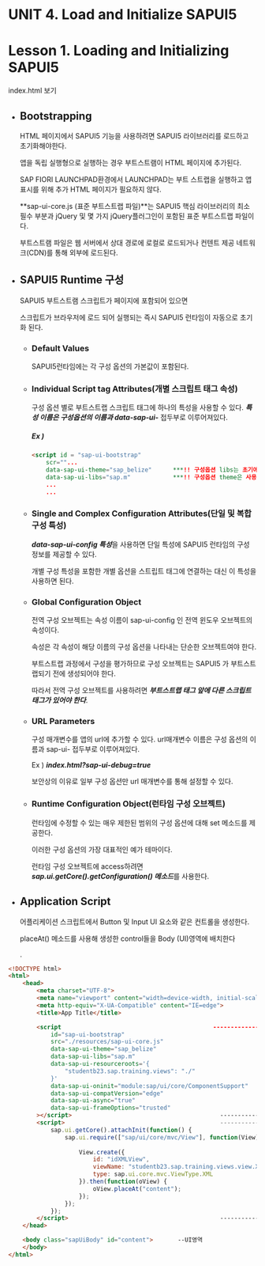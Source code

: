 # UNIT 4. Load and Initialize SAPUI5



# Lesson 1. Loading and Initializing SAPUI5

index.html 보기



* ## Bootstrapping

  HTML 페이지에서 SAPUI5 기능을 사용하려면 SAPUI5 라이브러리를 로드하고 초기화해야한다.
  
  앱을 독립 실행형으로 실행하는 경우 부트스트램이 HTML 페이지에 추가된다.
  
  SAP FIORI LAUNCHPAD환경에서 LAUNCHPAD는 부트 스트랩을 실행하고 앱표시를 위해 추가 HTML 페이지가 필요하지 않다.
  
  **sap-ui-core.js (표준 부트스트랩 파일)**는 SAPUI5 핵심 라이브러리의 최소 필수 부분과 jQuery 및 몇 가지 jQuery플러그인이 포함된 표준 부트스트랩 파일이다.
  
  부트스트램 파일은 웹 서버에서 상대 경로에 로컬로 로드되거나 컨텐트 제공 네트워크(CDN)를 통해 외부에 로드된다.









* ## SAPUI5 Runtime 구성

  SAPUI5 부트스트램 스크립트가 페이지에 포함되어 있으면 

  스크립트가 브라우저에 로드 되어 실행되는 즉시 SAPUI5 런타임이 자동으로 초기화 된다. 

  * ### Default Values

    SAPUI5런타임에는 각 구성 옵션의 가본값이 포함된다.

  * ### Individual Script tag Attributes(개별 스크립트 태그 속성)

    구성 옵션 별로 부트스트랩 스크립트 태그에 하나의 특성을 사용할 수 있다. ***특성 이름은 구성옵션의 이름과 data-sap-ui-*** 접두부로 이루어져있다.

    ##### Ex )

    ```html
    <script id = "sap-ui-bootstrap"
        scr=""...
    	data-sap-ui-theme="sap_belize"		***!! 구성옵션 libs는 초기에 로드되는 라이브러리 리스트를 정의한다.
        data-sap-ui-libs="sap.m"			***!! 구성옵션 theme은 사용되는 테마를 정의한다.
    	...
    	...
    ```

    

  * ### Single and Complex Configuration Attributes(단일 및 복합 구성 특성)

    ***data-sap-ui-config 특성***을 사용하면 단일 특성에 SAPUI5 런타임의 구성 정보를 제공할 수 있다.

    개별 구성 특성을 포함한 개별 옵션을 스트립트 태그에 연결하는 대신 이 특성을 사용하면 된다.

    

  * ### Global Configuration Object

    전역 구성 오브젝트는 속성 이름이 sap-ui-config 인 전역 윈도우 오브젝트의 속성이다.

    속성은 각 속성이 해당 이름의 구성 옵션을 나타내는 단순한 오브젝트여야 한다.

    부트스트랩 과정에서 구성을 평가하므로 구성 오브젝트는 SAPUI5 가 부트스트랩되기 전에 생성되어야 한다.

    따라서 전역 구성 오브젝트를 사용하려면 ***부트스트랩 태그 앞에 다른 스크립트 태그가 있어야 한다***.

    

  * ### URL Parameters

    구성 매개변수를 앱의 url에 추가할 수 있다. url매개변수 이름은 구성 옵션의 이름과 sap-ui- 접두부로 이루어져있다.

    Ex )  ***index.html?sap-ui-debug=true***

    보안상의 이유로 일부 구성 옵션만 url 매개변수를 통해 설정할 수 있다.

    

  * ### Runtime Configuration Object(런타임 구성 오브젝트)

    런타임에 수정할 수 있는 매우 제한된 범위의 구성 옵션에 대해 set 메소드를 제공한다.

    이러한 구성 옵션의 가장 대표적인 예가 테마이다.

    런타임 구성 오브젝트에 access하려면 ***sap.ui.getCore().getConfiguration() 메소드***를 사용한다.







* ## Application Script

  어플리케이션 스크립트에서 Button 및 Input UI 요소와 같은 컨트롤을 생성한다.
  
  placeAt() 메소드를 사용해 생성한 control들을 Body (UI)영역에 배치한다
  
  .

```html
<!DOCTYPE html>
<html>
    <head>
        <meta charset="UTF-8">
        <meta name="viewport" content="width=device-width, initial-scale=1.0">
        <meta http-equiv="X-UA-Compatible" content="IE=edge">
        <title>App Title</title>

        <script											  ------------------+
            id="sap-ui-bootstrap"											|
            src="./resources/sap-ui-core.js"								|
            data-sap-ui-theme="sap_belize"									|
            data-sap-ui-libs="sap.m"							        	|
            data-sap-ui-resourceroots='{									+--부트스트랩 스크립트
                "studentb23.sap.training.views": "./"					 	|
            }'												  				|
            data-sap-ui-oninit="module:sap/ui/core/ComponentSupport"		|
            data-sap-ui-compatVersion="edge"								|
            data-sap-ui-async="true"										|
            data-sap-ui-frameOptions="trusted"								|
        ></script>											----------------+
        <script>											------------------------+
            sap.ui.getCore().attachInit(function() {								|
                sap.ui.require(["sap/ui/core/mvc/View"], function(View) {			|
                                                                                    |
                    View.create({													|
                        id: "idXMLView",											|
                        viewName: "studentb23.sap.training.views.view.XMLView",		|
                        type: sap.ui.core.mvc.ViewType.XML							+--어플리케이션 스크립트
                    }).then(function(oView) {										|
                        oView.placeAt("content");									|
                    });																|
                });																	|
            });																		|
        </script>											------------------------+
    </head>

    <body class="sapUiBody" id="content">		--UI영역
    </body>
</html>

```

